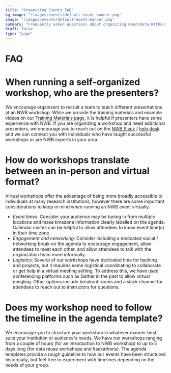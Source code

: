 ```yaml
---
title: "Organizing Events FAQ"
bg_image: "/images/events/default-event-banner.png"
image: "/images/events/default-event-banner.png"
summary: "Frequently asked questions about organizing Neurodata Without Borders (NWB) events."
draft: false
type: "page"
---
```


# FAQ

# When running a self-organized workshop, who are the presenters?

We encourage organizers to recruit a team to teach different presentations at an NWB workshop. While we provide the training materials and example videos on our <a href="/training-materials/" target="_blank">Training Materials page</a>, it is helpful if presenters have some experience with NWB. If you are organizing a workshop and need additional presenters, we encourage you to reach out on the <a href="https://join.slack.com/t/nwb-users/shared_invite/enQtNzMwOTcwNzQ2MDM3LTY5NDk5YjA5Y2RhNTJlZWQzYWM3MmQyNTVhZDQyNDA5ZGViYWE5N2NlMzc4YjQzODZkMGVhZjFiYTZhNGNmY2U" target="_blank">NWB Slack</a> / <a href="https://github.com/NeurodataWithoutBorders/helpdesk/discussions" target="_blank">help desk</a> and we can connect you with individuals who have taught successful workshops or are NWB experts in your area.

# How do workshops translate between an in-person and virtual format?

Virtual workshops offer the advantage of being more broadly accessible to individuals at many research institutions, however there are some important considerations to keep in mind when running an NWB event virtually.

- *Event times*: Consider your audience may be tuning in from multiple locations and make timezone information clearly labelled on the agenda. Calendar invites can be helpful to allow attendees to know event time(s) in their time zone.  
- *Engagement and networking*: Consider including a dedicated social / networking break on the agenda to encourage engagement, allow attendees to meet each other, and allow attendees to talk with the organization team more informally.  
- *Logistics*: Several of our workshops have dedicated time for hacking and projects, but it requires some logistical coordinating to collaborate or get help in a virtual meeting setting. To address this, we have used conferencing platforms such as Gather in the past to allow virtual mingling. Other options include breakout rooms and a slack channel for attendees to reach out to instructors for questions.

# Does my workshop need to follow the timeline in the agenda template?

We encourage you to structure your workshop in whatever manner best suits your institution or audience's needs. We have run workshops ranging from a couple of hours (for an introduction to NWB workshop) to up to 5 days long (for data reuse workshops and hackathons). The agenda templates provide a rough guideline to how our events have been structured historically, but feel free to experiment with timelines depending on the needs of your group.
